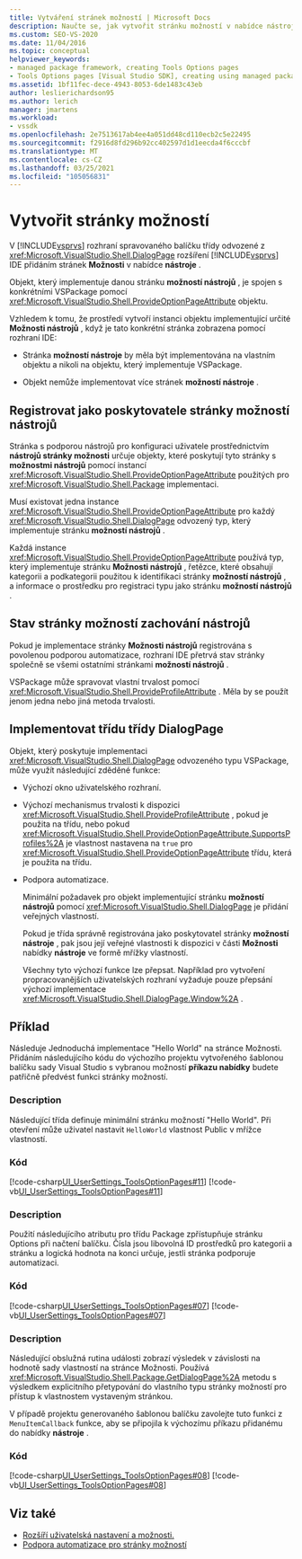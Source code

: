 ```yaml
---
title: Vytváření stránek možností | Microsoft Docs
description: Naučte se, jak vytvořit stránku možností v nabídce nástroje v aplikaci Visual Studio implementací třídy třídy DialogPage ze spravovaného rozhraní balíčku.
ms.custom: SEO-VS-2020
ms.date: 11/04/2016
ms.topic: conceptual
helpviewer_keywords:
- managed package framework, creating Tools Options pages
- Tools Options pages [Visual Studio SDK], creating using managed package framework
ms.assetid: 1bf11fec-dece-4943-8053-6de1483c43eb
author: leslierichardson95
ms.author: lerich
manager: jmartens
ms.workload:
- vssdk
ms.openlocfilehash: 2e7513617ab4ee4a051dd48cd110ecb2c5e22495
ms.sourcegitcommit: f2916d8fd296b92cc402597d1d1eecda4f6cccbf
ms.translationtype: MT
ms.contentlocale: cs-CZ
ms.lasthandoff: 03/25/2021
ms.locfileid: "105056831"
---
```

# <a name="create-options-pages"></a>Vytvořit stránky možností
V [!INCLUDE[vsprvs](../../code-quality/includes/vsprvs_md.md)] rozhraní spravovaného balíčku třídy odvozené z <xref:Microsoft.VisualStudio.Shell.DialogPage> rozšíření [!INCLUDE[vsprvs](../../code-quality/includes/vsprvs_md.md)] IDE přidáním stránek **Možnosti** v nabídce **nástroje** .

 Objekt, který implementuje danou stránku **možností nástrojů** , je spojen s konkrétními VSPackage pomocí <xref:Microsoft.VisualStudio.Shell.ProvideOptionPageAttribute> objektu.

 Vzhledem k tomu, že prostředí vytvoří instanci objektu implementující určité **Možnosti nástrojů** , když je tato konkrétní stránka zobrazena pomocí rozhraní IDE:

- Stránka **možností nástroje** by měla být implementována na vlastním objektu a nikoli na objektu, který implementuje VSPackage.

- Objekt nemůže implementovat více stránek **možností nástroje** .

## <a name="register-as-a-tools-options-page-provider"></a>Registrovat jako poskytovatele stránky možností nástrojů
 Stránka s podporou nástrojů pro konfiguraci uživatele prostřednictvím **nástrojů stránky možnosti** určuje objekty, které poskytují tyto stránky s **možnostmi nástrojů** pomocí instancí <xref:Microsoft.VisualStudio.Shell.ProvideOptionPageAttribute> použitých pro <xref:Microsoft.VisualStudio.Shell.Package> implementaci.

 Musí existovat jedna instance <xref:Microsoft.VisualStudio.Shell.ProvideOptionPageAttribute> pro každý <xref:Microsoft.VisualStudio.Shell.DialogPage> odvozený typ, který implementuje stránku **možností nástrojů** .

 Každá instance <xref:Microsoft.VisualStudio.Shell.ProvideOptionPageAttribute> používá typ, který implementuje stránku **Možnosti nástrojů** , řetězce, které obsahují kategorii a podkategorii použitou k identifikaci stránky **možností nástrojů** , a informace o prostředku pro registraci typu jako stránku **možností nástrojů** .

## <a name="persist-tools-options-page-state"></a>Stav stránky možností zachování nástrojů
 Pokud je implementace stránky **Možnosti nástrojů** registrována s povolenou podporou automatizace, rozhraní IDE přetrvá stav stránky společně se všemi ostatními stránkami **možností nástrojů** .

 VSPackage může spravovat vlastní trvalost pomocí <xref:Microsoft.VisualStudio.Shell.ProvideProfileAttribute> . Měla by se použít jenom jedna nebo jiná metoda trvalosti.

## <a name="implement-dialogpage-class"></a>Implementovat třídu třídy DialogPage
 Objekt, který poskytuje implementaci <xref:Microsoft.VisualStudio.Shell.DialogPage> odvozeného typu VSPackage, může využít následující zděděné funkce:

- Výchozí okno uživatelského rozhraní.

- Výchozí mechanismus trvalosti k dispozici <xref:Microsoft.VisualStudio.Shell.ProvideProfileAttribute> , pokud je použita na třídu, nebo pokud <xref:Microsoft.VisualStudio.Shell.ProvideOptionPageAttribute.SupportsProfiles%2A> je vlastnost nastavena na `true` pro <xref:Microsoft.VisualStudio.Shell.ProvideOptionPageAttribute> třídu, která je použita na třídu.

- Podpora automatizace.

  Minimální požadavek pro objekt implementující stránku **možností nástrojů** pomocí <xref:Microsoft.VisualStudio.Shell.DialogPage> je přidání veřejných vlastností.

  Pokud je třída správně registrována jako poskytovatel stránky **možností nástroje** , pak jsou její veřejné vlastnosti k dispozici v části **Možnosti** nabídky **nástroje** ve formě mřížky vlastností.

  Všechny tyto výchozí funkce lze přepsat. Například pro vytvoření propracovanějších uživatelských rozhraní vyžaduje pouze přepsání výchozí implementace <xref:Microsoft.VisualStudio.Shell.DialogPage.Window%2A> .

## <a name="example"></a>Příklad
 Následuje Jednoduchá implementace "Hello World" na stránce Možnosti. Přidáním následujícího kódu do výchozího projektu vytvořeného šablonou balíčku sady Visual Studio s vybranou možností **příkazu nabídky** budete patřičně předvést funkci stránky možností.

### <a name="description"></a>Description
 Následující třída definuje minimální stránku možností "Hello World". Při otevření může uživatel nastavit `HelloWorld` vlastnost Public v mřížce vlastností.

### <a name="code"></a>Kód
 [!code-csharp[UI_UserSettings_ToolsOptionPages#11](../../extensibility/internals/codesnippet/CSharp/creating-options-pages_1.cs)]
 [!code-vb[UI_UserSettings_ToolsOptionPages#11](../../extensibility/internals/codesnippet/VisualBasic/creating-options-pages_1.vb)]

### <a name="description"></a>Description
 Použití následujícího atributu pro třídu Package zpřístupňuje stránku Options při načtení balíčku. Čísla jsou libovolná ID prostředků pro kategorii a stránku a logická hodnota na konci určuje, jestli stránka podporuje automatizaci.

### <a name="code"></a>Kód
 [!code-csharp[UI_UserSettings_ToolsOptionPages#07](../../extensibility/internals/codesnippet/CSharp/creating-options-pages_2.cs)]
 [!code-vb[UI_UserSettings_ToolsOptionPages#07](../../extensibility/internals/codesnippet/VisualBasic/creating-options-pages_2.vb)]

### <a name="description"></a>Description
 Následující obslužná rutina události zobrazí výsledek v závislosti na hodnotě sady vlastností na stránce Možnosti. Používá <xref:Microsoft.VisualStudio.Shell.Package.GetDialogPage%2A> metodu s výsledkem explicitního přetypování do vlastního typu stránky možností pro přístup k vlastnostem vystaveným stránkou.

 V případě projektu generovaného šablonou balíčku zavolejte tuto funkci z `MenuItemCallback` funkce, aby se připojila k výchozímu příkazu přidanému do nabídky **nástroje** .

### <a name="code"></a>Kód
 [!code-csharp[UI_UserSettings_ToolsOptionPages#08](../../extensibility/internals/codesnippet/CSharp/creating-options-pages_3.cs)]
 [!code-vb[UI_UserSettings_ToolsOptionPages#08](../../extensibility/internals/codesnippet/VisualBasic/creating-options-pages_3.vb)]

## <a name="see-also"></a>Viz také
- [Rozšíří uživatelská nastavení a možnosti.](../../extensibility/extending-user-settings-and-options.md)
- [Podpora automatizace pro stránky možností](../../extensibility/internals/automation-support-for-options-pages.md)
